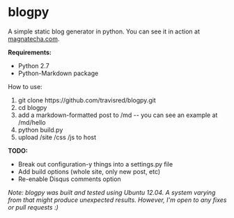 blogpy
======
A simple static blog generator in python. You can see it in action at [magnatecha.com](http://magnatecha.com).

**Requirements:**
* Python 2.7
* Python-Markdown package

How to use:
<ol>
<li>git clone https://github.com/travisred/blogpy.git</li>
<li>cd blogpy</li>
<li>add a markdown-formatted post to /md -- you can see an example at /md/hello</li>
<li>python build.py</li>
<li>upload /site /css /js to host</li>
</ol>

**TODO:**
* Break out configuration-y things into a settings.py file
* Add build options (whole site, only new post, etc)
* Re-enable Disqus comments option

*Note: blogpy was built and tested using Ubuntu 12.04. A system varying from that might produce unexpected results. However, I'm open to any fixes or pull requests :)*


